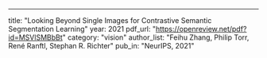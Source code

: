 ---
title: "Looking Beyond Single Images for Contrastive Semantic Segmentation Learning"
year: 2021
pdf_url: "https://openreview.net/pdf?id=MSVlSMBbBt"
category: "vision"
author_list: "Feihu Zhang, Philip Torr, René Ranftl, Stephan R. Richter"
pub_in: "NeurIPS, 2021"
